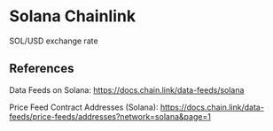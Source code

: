 # Solana Chainlink

SOL/USD exchange rate

## References

Data Feeds on Solana: https://docs.chain.link/data-feeds/solana

Price Feed Contract Addresses (Solana): https://docs.chain.link/data-feeds/price-feeds/addresses?network=solana&page=1

